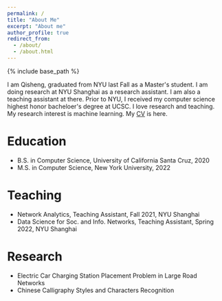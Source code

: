 ```yaml
---
permalink: /
title: "About Me"
excerpt: "About me"
author_profile: true
redirect_from: 
  - /about/
  - /about.html
---
```


{% include base_path %}

I am Qisheng, graduated from NYU last Fall as a Master's student. I am doing research at NYU Shanghai as a research assistant.
I am also a teaching assistant at there. Prior to NYU, I received my computer science highest honor bacheloer's degree at UCSC.
I love research and teaching. My research interest is machine learning. 
My <a href="../files/resume_qisheng_liao_5_2.pdf" target="_blank">CV</a> is here.

Education
======
* B.S. in Computer Science, University of California Santa Cruz, 2020
* M.S. in Computer Science, New York University, 2022

Teaching
======
* Network Analytics, Teaching Assistant, Fall 2021, NYU Shanghai
* Data Science for Soc. and Info. Networks, Teaching Assistant, Spring 2022, NYU Shanghai 

Research
======
* Electric Car Charging Station Placement Problem in Large Road Networks
* Chinese Calligraphy Styles and Characters Recognition


  
